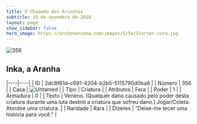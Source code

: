 ```yaml
---
title: O Chamado dos Arcontes
subtitle: 15 de novembro de 2018
layout: page
show_sidebar: false
hero_image: https://archonarcana.com/images/5/5e/Starter-cota.jpg
---
```


![356](https://cdn.keyforgegame.com/media/card_front/pt/341_356_QW7GHMXR5HJ8_pt.png)

## Inka, a Aranha

|----|----|
| ID | 2dc8f61d-c691-4204-b2b5-5115790d0ba8 |
| Número | 356 |
| Casa | ![Untamed](https://archonarcana.com/images/thumb/b/bd/Untamed.png/22px-Untamed.png "Indomados") |
| Tipo | Criatura |
| Atributos | Fera |
| Poder | 1 |
| Armadura | 0 |
| Texto | Veneno. (Qualquer dano causado pelo poder desta criatura durante uma luta destrói a criatura que sofreu dano.) Jogar/Coleta: Atordoe uma criatura. |
| Raridade | Rara |
| Dizeres | “Deixe-me tecer uma história para você.” |
